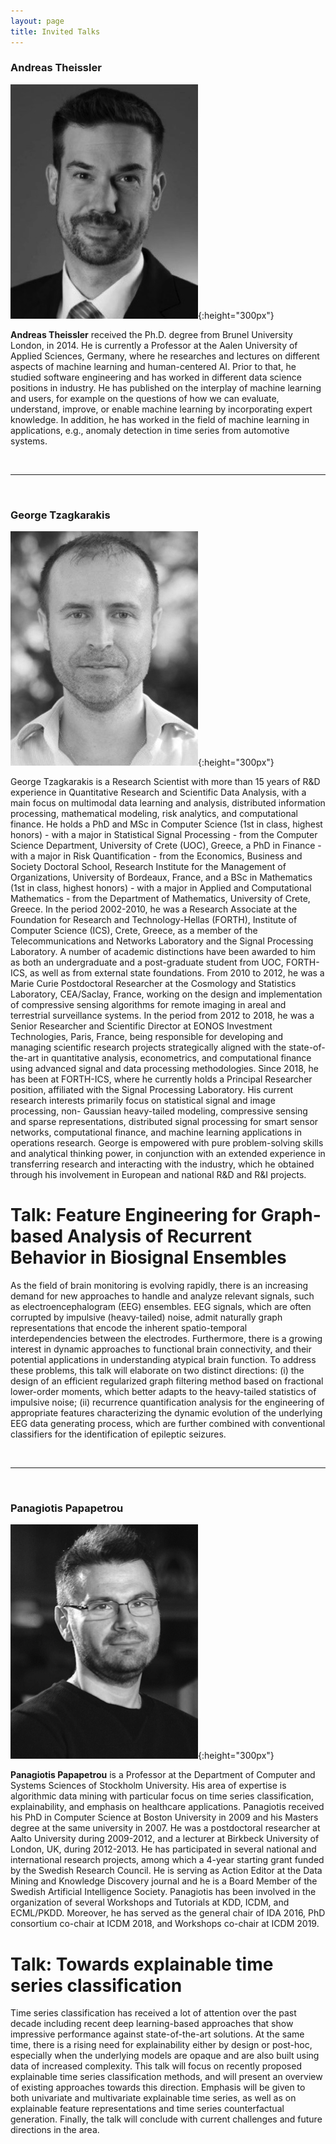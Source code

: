 ```yaml
---
layout: page
title: Invited Talks
---
```


### Andreas Theissler
![](speaker/theissler.gif){:height="300px"}

**Andreas Theissler** received the Ph.D. degree from Brunel University London, in 2014. He is currently a Professor at the Aalen University of Applied Sciences, Germany, where he researches and lectures on different aspects of machine learning and human-centered AI. Prior to that, he studied software engineering and has worked in different data science positions in industry. He has published on the interplay of machine learning and users, for example on the questions of how we can evaluate, understand, improve, or enable machine learning by incorporating expert knowledge. In addition, he has worked in the field of machine learning in applications, e.g., anomaly detection in time series from automotive systems.

<br>
<hr>
<br>

### George Tzagkarakis
![](speaker/tzagkarakis.gif){:height="300px"}

George Tzagkarakis is a Research Scientist with more than 15 years of R&D experience in Quantitative Research and Scientific Data Analysis, with a main focus on multimodal data learning and analysis, distributed information processing, mathematical modeling, risk analytics, and computational finance. He holds a PhD and MSc in Computer Science (1st in class, highest honors) - with a major in Statistical Signal Processing - from the Computer Science Department, University of Crete (UOC), Greece, a PhD in Finance - with a major in Risk Quantification - from the Economics, Business and Society Doctoral School, Research Institute for the Management of Organizations, University of Bordeaux, France, and a BSc in Mathematics (1st in class, highest honors) - with a major in Applied and Computational Mathematics - from the Department of Mathematics, University of Crete, Greece. In the period 2002-2010, he was a Research Associate at the Foundation for Research and Technology-Hellas (FORTH), Institute of Computer Science (ICS), Crete, Greece, as a member of the Telecommunications and Networks Laboratory and the Signal Processing Laboratory. A number of academic distinctions have been awarded to him as both an undergraduate and a post-graduate student from UOC, FORTH-ICS, as well as from external state foundations. From 2010 to 2012, he was a Marie Curie Postdoctoral Researcher at the Cosmology and Statistics Laboratory, CEA/Saclay, France, working on the design and implementation of compressive sensing algorithms for remote imaging in areal and terrestrial surveillance systems. In the period from 2012 to 2018, he was a Senior Researcher and Scientific Director at EONOS Investment Technologies, Paris, France, being responsible for developing and managing scientific research projects strategically aligned with the state-of-the-art in quantitative analysis, econometrics, and computational finance using advanced signal and data processing methodologies. Since 2018, he has been at FORTH-ICS, where he currently holds a Principal Researcher position, affiliated with the Signal Processing Laboratory.
His current research interests primarily focus on statistical signal and image processing, non- Gaussian heavy-tailed modeling, compressive sensing and sparse representations, distributed signal processing for smart sensor networks, computational finance, and machine learning applications in operations research. George is empowered with pure problem-solving skills and analytical thinking power, in conjunction with an extended experience in transferring research and interacting with the industry, which he obtained through his involvement in European and national R&D and R&I projects. 

# Talk: Feature Engineering for Graph-based Analysis of Recurrent Behavior in Biosignal Ensembles
As the field of brain monitoring is evolving rapidly, there is an increasing demand for new approaches to handle and analyze relevant signals, such as electroencephalogram (EEG) ensembles. EEG signals, which are often corrupted by impulsive (heavy-tailed) noise, admit naturally graph representations that encode the inherent spatio-temporal interdependencies between the electrodes. Furthermore, there is a growing interest in dynamic approaches to functional brain connectivity, and their potential applications in understanding atypical brain function. To address these problems, this talk will elaborate on two distinct directions: (i) the design of an efficient regularized graph filtering method based on fractional lower-order moments, which better adapts to the heavy-tailed statistics of impulsive noise; (ii) recurrence quantification analysis for the engineering of appropriate features characterizing the dynamic evolution of the underlying EEG data generating process, which are further combined with conventional classifiers for the identification of epileptic seizures.

<br>
<hr>
<br>

### Panagiotis Papapetrou

![](speaker/papapetrou.gif){:height="300px"}

**Panagiotis Papapetrou** is a Professor at the Department of Computer and Systems Sciences of Stockholm University. His area of expertise is algorithmic data mining with particular focus on time series classification, explainability, and emphasis on healthcare applications. Panagiotis received his PhD in Computer Science at Boston University in 2009 and his Masters degree at the same university in 2007. He was a postdoctoral researcher at Aalto University during 2009-2012, and a lecturer at Birkbeck University of London, UK, during 2012-2013. He has participated in several national and international research projects, among which a 4-year starting grant funded by the Swedish Research Council.  He is serving as Action Editor at the Data Mining and Knowledge Discovery journal and he is a Board Member of the Swedish Artificial Intelligence Society. Panagiotis has been involved in the organization of several Workshops and Tutorials at KDD, ICDM, and ECML/PKDD. Moreover, he has served as the general chair of IDA 2016, PhD consortium co-chair at ICDM 2018, and Workshops co-chair at ICDM 2019.

# Talk: Towards explainable time series classification
Time series classification has received a lot of attention over the past decade including recent deep learning-based approaches that show impressive performance against state-of-the-art solutions. At the same time, there is a rising need for explainability either by design or post-hoc, especially when the underlying models are opaque and are also built using data of increased complexity. This talk will focus on recently proposed explainable time series classification methods, and will present an overview of existing approaches towards this direction. Emphasis will be given to both univariate and multivariate explainable time series, as well as on explainable feature representations and time series counterfactual generation. Finally, the talk will conclude with current challenges and future directions in the area.